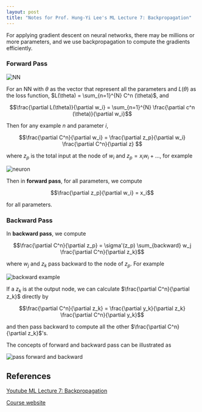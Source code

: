 ```yaml
---
layout: post
title: "Notes for Prof. Hung-Yi Lee's ML Lecture 7: Backpropagation"
---
```


For applying gradient descent on neural networks, there may be millions or more parameters, and we use backpropagation to compute the gradients efficiently.

### Forward Pass

![NN](https://baliuzeger.github.io/sjl/assets/images/HYL_ML_07/NN.png)

For an NN with $\theta$ as the vector that represent all the parameters and $L(\theta)$ as the loss function, $L(\theta) = \sum_{n=1}^{N} C^n (\theta)$, and

$$\frac{\partial L(\theta)}{\partial w_i} = \sum_{n=1}^{N} \frac{\partial c^n (\theta)}{\partial w_i}$$

Then for any example $n$ and parameter $i$,

$$\frac{\partial C^n}{\partial w_i} = \frac{\partial z_p}{\partial w_i} \frac{\partial C^n}{\partial z} $$

where $z_p$ is the total input at the node of $w_i$ and $z_p = x_i w_i + \dots$, for example

![neuron](https://baliuzeger.github.io/sjl/assets/images/HYL_ML_07/neuron.png)

Then in **forward pass**, for all parameters, we compute

$$\frac{\partial z_p}{\partial w_i} = x_i$$

for all parameters.

### Backward Pass

In **backward pass**, we compute

$$\frac{\partial C^n}{\partial z_p} = \sigma'(z_p) \sum_{backward} w_j \frac{\partial C^n}{\partial z_k}$$

where $w_j$ and $z_k$ pass backward to the node of $z_p$. For example

![backward example](https://baliuzeger.github.io/sjl/assets/images/HYL_ML_07/backward-example.png)

 If a $z_k$ is at the output node, we can calculate $\frac{\partial C^n}{\partial z_k}$ directly by

$$\frac{\partial C^n}{\partial z_k} = \frac{\partial y_k}{\partial z_k} \frac{\partial C^n}{\partial y_k}$$

and then pass backward to compute all the other $\frac{\partial C^n}{\partial z_k}$'s.

The concepts of forward and backward pass can be illustrated as

![pass forward and backward](https://baliuzeger.github.io/sjl/assets/images/HYL_ML_07/forwand-and-backward.png)

## References
[Youtube ML Lecture 7: Backpropagation](https://www.youtube.com/watch?v=ibJpTrp5mcE&list=PLJV_el3uVTsPy9oCRY30oBPNLCo89yu49&index=12)

[Course website](http://speech.ee.ntu.edu.tw/~tlkagk/courses_ML17_2.html)
